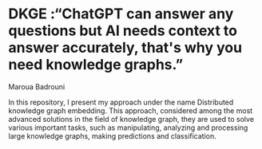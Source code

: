 # DKGE  :“ChatGPT can answer any questions but AI needs context to answer accurately, that's why you need knowledge graphs.”
Maroua Badrouni
                                                                                          


In this repository, I present my approach under the name Distributed knowledge graph embedding. This approach, considered among the most advanced solutions in the field of knowledge graph, they are used to solve various important tasks, such as manipulating, analyzing and processing large knowledge graphs, making predictions and classification.
